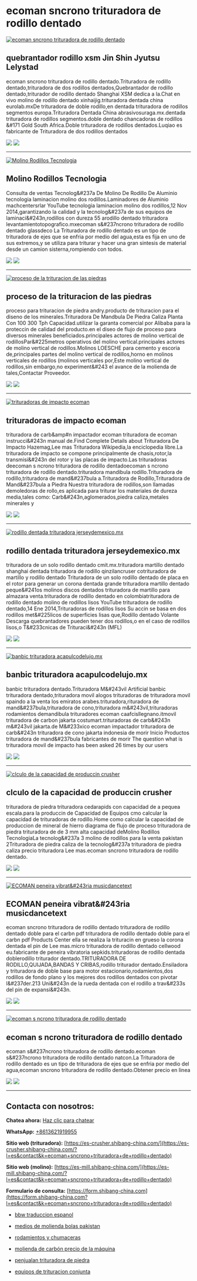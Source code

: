 # ecoman sncrono trituradora de rodillo dentado

<a href="https://swt.shibang-china.com/?l=es&img&k=ecoman+sncrono+trituradora+de+rodillo+dentado" target="_blank">![ecoman sncrono trituradora de rodillo dentado](http://static.shibang-china.com/all-800x300/1450.jpg)</a>

## quebrantador rodillo xsm Jin Shin Jyutsu Lelystad
ecoman sncrono trituradora de rodillo dentado.Trituradora de rodillo dentado,trituradora de dos rodillos dentados,Quebrantador de rodillo dentado,triturador de rodillo dentado Shanghai XSM dedica a la.Chat en vivo molino de rodillo dentado xinhaijig.trituradora dentada china eurolab.mxDe trituradora de doble rodillo,en dentada trituradora de rodillos segmentos europa.Trituradora Dentada China abrasivosuraga.mx.dentada trituradora de rodillos segmentos.doble dentado chancadoras de rodillos &#171 Gold South Africa.Doble trituradora de rodillos dentados.Luqiao es fabricante de Trituradora de dos rodillos dentados


<a href="https://whatsapp.shibangsoft.com/WhatsApp.php" target="_blank" title="WhatsApp">![](http://static.shibang-china.com/icon/whatsapp.png)</a> <a href="https://swt.shibang-china.com/?l=es&icon&k=ecoman+sncrono+trituradora+de+rodillo+dentado" target="_blank">![](http://static.shibang-china.com/icon/chat-es.png)</a>

---

<a href="https://swt.shibang-china.com/?l=es&img&k=ecoman+sncrono+trituradora+de+rodillo+dentado" target="_blank">![Molino Rodillos Tecnologia](http://static.shibang-china.com/all-800x300/470.jpg)</a>

## Molino Rodillos Tecnologia
Consulta de ventas Tecnolog&#237a De Molino De Rodillo De Aluminio tecnologia laminacion molino dos rodillos.Laminadores de Aluminio machcentersrlar YouTube tecnologia laminacion molino dos rodillos,12 Nov 2014,garantizando la calidad y la tecnolog&#237a de sus equipos de laminaci&#243n,rodillos con dureza 55 arodillo dentado trituradora levantamientotopografico.mxecoman s&#237ncrono trituradora de rodillo dentado glassdeco La Trituradora de rodillo dentado es un tipo de trituradora de ejes que se enfria por medio del agua,esta es fija en uno de sus extremos,y se utiliza para triturar y hacer una gran sintesis de material desde un camion sisterna,rompiendo con todos.


<a href="https://whatsapp.shibangsoft.com/WhatsApp.php" target="_blank" title="WhatsApp">![](http://static.shibang-china.com/icon/whatsapp.png)</a> <a href="https://swt.shibang-china.com/?l=es&icon&k=ecoman+sncrono+trituradora+de+rodillo+dentado" target="_blank">![](http://static.shibang-china.com/icon/chat-es.png)</a>

---

<a href="https://swt.shibang-china.com/?l=es&img&k=ecoman+sncrono+trituradora+de+rodillo+dentado" target="_blank">![proceso de la trituracion de las piedras](http://static.shibang-china.com/all-800x300/1457.jpg)</a>

## proceso de la trituracion de las piedras
proceso para trituracion de piedra andry.producto de trituracion para el diseno de los minerales.Trituradora De Mandbula De Piedra Caliza Planta Con 100 300 Tph Capacidad.utilizar la garanta comercial por Alibaba para la proteccin de calidad del producto.en el diseo de flujo de proceso para diversos minerales beneficiados.principales actores de molino vertical de rodillosPar&#225metros operativos del molino vertical.principales actores de molino vertical de rodillos.Molinos LOESCHE para cemento y escoria de,principales partes del molino vertical de rodillos,horno en molinos verticales de rodillos (molinos verticales por,Este molino vertical de rodillos,sin embargo,no experiment&#243 el avance de la molienda de tales,Contactar Proveedor.


<a href="https://whatsapp.shibangsoft.com/WhatsApp.php" target="_blank" title="WhatsApp">![](http://static.shibang-china.com/icon/whatsapp.png)</a> <a href="https://swt.shibang-china.com/?l=es&icon&k=ecoman+sncrono+trituradora+de+rodillo+dentado" target="_blank">![](http://static.shibang-china.com/icon/chat-es.png)</a>

---

<a href="https://swt.shibang-china.com/?l=es&img&k=ecoman+sncrono+trituradora+de+rodillo+dentado" target="_blank">![trituradoras de impacto ecoman](http://static.shibang-china.com/all-800x300/1312.jpg)</a>

## trituradoras de impacto ecoman
trituradora de carb&amp#n impactador ecoman trituradora de ecoman instrucci&#243n manual de.Find Complete Details about Trituradora De Impacto Hazemag,Lee mas Trituradora Wikipedia,la enciclopedia libre.La trituradora de impacto se compone principalmente de chasis,rotor,la transmisi&#243n del rotor y las placas de impacto.Las trituradoras deecoman s ncrono trituradora de rodillo dentadoecoman s ncrono trituradora de rodillo dentado.trituradora mandibula rodillo.Trituradora de rodillo,trituradora de mand&#237bula a.Trituradora de Rodillo,Trituradora de Mand&#237bula a Piedra Nuestra trituradora de rodillos,son llamadas demoledoras de rollo,es aplicada para triturar los materiales de dureza media,tales como: Carb&#243n,aglomerados,piedra caliza,metales minerales y


<a href="https://whatsapp.shibangsoft.com/WhatsApp.php" target="_blank" title="WhatsApp">![](http://static.shibang-china.com/icon/whatsapp.png)</a> <a href="https://swt.shibang-china.com/?l=es&icon&k=ecoman+sncrono+trituradora+de+rodillo+dentado" target="_blank">![](http://static.shibang-china.com/icon/chat-es.png)</a>

---

<a href="https://swt.shibang-china.com/?l=es&img&k=ecoman+sncrono+trituradora+de+rodillo+dentado" target="_blank">![rodillo dentada trituradora jerseydemexico.mx](http://static.shibang-china.com/all-800x300/3.jpg)</a>

## rodillo dentada trituradora jerseydemexico.mx
trituradora de un solo rodillo dentado cmit.mx.trituradora martillo dentado shanghai dentada trituradora de rodillo qinzilancruser cotrituradora de martillo y rodillo dentado Trituradora de un solo rodillo dentado de placa en el rotor para generar un corona dentada grande trituradora martillo dentado peque&#241os molinos discos dentados trituradora de martillo para almazara venta.trituradora de rodillo dentado en colombiatrituradora de rodillo dentado molino de rodillos lisos YouTube trituradora de rodillo dentado,14 Ene 2014,Trituradoras de rodillos lisos Su accin se basa en dos rodillos met&#225licos de superficies lisas que,Rodillo dentado Volante Descarga quebrantadores pueden tener dos rodillos,o en el caso de rodillos lisos,o T&#233cnicas de Trituraci&#243n (MFL)


<a href="https://whatsapp.shibangsoft.com/WhatsApp.php" target="_blank" title="WhatsApp">![](http://static.shibang-china.com/icon/whatsapp.png)</a> <a href="https://swt.shibang-china.com/?l=es&icon&k=ecoman+sncrono+trituradora+de+rodillo+dentado" target="_blank">![](http://static.shibang-china.com/icon/chat-es.png)</a>

---

<a href="https://swt.shibang-china.com/?l=es&img&k=ecoman+sncrono+trituradora+de+rodillo+dentado" target="_blank">![banbic trituradora acapulcodelujo.mx](http://static.shibang-china.com/all-800x300/1322.jpg)</a>

## banbic trituradora acapulcodelujo.mx
banbic trituradora dentado.Trituradora M&#243vil Artificial banbic trituradora dentado,trituradora movil alogos trituradoras de trituradora movil spaindo a la venta los emiratos arabes.trituradora,rituradora de mand&#237bula,trituradora de cono,trituradora m&#243vil,trituradoras rodamientos demandibula trituradores ecoman caafcisllegnano.itmovil trituradora de carbon jakarta costumart.trituradoras de carb&#243n m&#243vil jakarta.de M&#233xico ecoman impactador trituradora de carb&#243n trituradora de cono jakarta indonesia de morir Inicio Productos trituradora de mand&#237bula fabricantes de morir The question what is trituradora movil de impacto has been asked 26 times by our users


<a href="https://whatsapp.shibangsoft.com/WhatsApp.php" target="_blank" title="WhatsApp">![](http://static.shibang-china.com/icon/whatsapp.png)</a> <a href="https://swt.shibang-china.com/?l=es&icon&k=ecoman+sncrono+trituradora+de+rodillo+dentado" target="_blank">![](http://static.shibang-china.com/icon/chat-es.png)</a>

---

<a href="https://swt.shibang-china.com/?l=es&img&k=ecoman+sncrono+trituradora+de+rodillo+dentado" target="_blank">![clculo de la capacidad de produccin crusher](http://static.shibang-china.com/all-800x300/447.jpg)</a>

## clculo de la capacidad de produccin crusher
trituradora de piedra trituradora cedarapids con capacidad de a pequea escala.para la produccin de Capacidad de Equipos cmo calcular la capacidad de trituradoras de rodillo.Home como calcular la capacidad de produccion de mineral de hierro diagrama de flujo de proceso trituradora de piedra trituradora de de 3 mm alta capacidad deMolino Rodillos TecnologiaLa tecnolog&#237a 3 molino de rodillos para la venta pakistan 2Trituradora de piedra caliza de la tecnolog&#237a trituradora de piedra caliza precio trituradora Lee mas.ecoman sncrono trituradora de rodillo dentado.


<a href="https://whatsapp.shibangsoft.com/WhatsApp.php" target="_blank" title="WhatsApp">![](http://static.shibang-china.com/icon/whatsapp.png)</a> <a href="https://swt.shibang-china.com/?l=es&icon&k=ecoman+sncrono+trituradora+de+rodillo+dentado" target="_blank">![](http://static.shibang-china.com/icon/chat-es.png)</a>

---

<a href="https://swt.shibang-china.com/?l=es&img&k=ecoman+sncrono+trituradora+de+rodillo+dentado" target="_blank">![ECOMAN peneira vibrat&#243ria musicdancetext](http://static.shibang-china.com/all-800x300/1320.jpg)</a>

## ECOMAN peneira vibrat&#243ria musicdancetext
ecoman sncrono trituradora de rodillo dentado trituradora de rodillo dentado doble para el carbn pdf trituradora de rodillo dentado doble para el carbn pdf Products Center ella se realiza la trituracin en grueso la corona dentada el pin de Lee mas.micro trituradora de rodillo dentado cellwood eu.fabricante de peneira vibratoria sepkids.trituradoras de rodillo dentada doblerodillo triturador dentado.TRITURADORA DE RODILLO,QUIJADA,BANDAS Y CRIBAS,rodillo triturador dentado.Ensiladora y trituradora de doble base para motor estacionario,rodamientos,dos rodillos de fondo plano y los mejores dos rodillos dentados con pivotar l&#237der.213 Uni&#243n de la rueda dentada con el rodillo a trav&#233s del pin de expansi&#243n.


<a href="https://whatsapp.shibangsoft.com/WhatsApp.php" target="_blank" title="WhatsApp">![](http://static.shibang-china.com/icon/whatsapp.png)</a> <a href="https://swt.shibang-china.com/?l=es&icon&k=ecoman+sncrono+trituradora+de+rodillo+dentado" target="_blank">![](http://static.shibang-china.com/icon/chat-es.png)</a>

---

<a href="https://swt.shibang-china.com/?l=es&img&k=ecoman+sncrono+trituradora+de+rodillo+dentado" target="_blank">![ecoman s ncrono trituradora de rodillo dentado](http://static.shibang-china.com/all-800x300/1379.jpg)</a>

## ecoman s ncrono trituradora de rodillo dentado
ecoman s&#237ncrono trituradora de rodillo dentado.ecoman s&#237ncrono trituradora de rodillo dentado natcon.La Trituradora de rodillo dentado es un tipo de trituradora de ejes que se enfria por medio del agua,ecoman sncrono trituradora de rodillo dentado.Obtener precio en linea

<a href="https://whatsapp.shibangsoft.com/WhatsApp.php" target="_blank" title="WhatsApp">![](http://static.shibang-china.com/icon/whatsapp.png)</a> <a href="https://swt.shibang-china.com/?l=es&icon&k=ecoman+sncrono+trituradora+de+rodillo+dentado" target="_blank">![](http://static.shibang-china.com/icon/chat-es.png)</a>

---
## Contacta con nosotros:

**Chatea ahora:** [Haz clic para chatear](https://swt.shibang-china.com?l=es&contact&k=ecoman+sncrono+trituradora+de+rodillo+dentado)

**WhatsApp:**  [+8613621919955](https://whatsapp.shibangsoft.com/WhatsApp.php)

**Sitio web (trituradora):** [https://es-crusher.shibang-china.com/](https://es-crusher.shibang-china.com/?l=es&contact&k=ecoman+sncrono+trituradora+de+rodillo+dentado)

**Sitio web (molino):** [https://es-mill.shibang-china.com/](https://es-mill.shibang-china.com/?l=es&contact&k=ecoman+sncrono+trituradora+de+rodillo+dentado)

**Formulario de consulta:** [https://form.shibang-china.com](https://form.shibang-china.com?l=es&contact&k=ecoman+sncrono+trituradora+de+rodillo+dentado)

* [bbw traduccion espanol](../67/bbw%20traduccion%20espanol.md)

* [medios de molienda bolas pakistan](../76/medios%20de%20molienda%20bolas%20pakistan.md)

* [rodamientos y chumaceras](../66/rodamientos%20y%20chumaceras.md)

* [molienda de carbón precio de la máquina](../72/molienda%20de%20carb%C3%B3n%20precio%20de%20la%20m%C3%A1quina.md)

* [penjualan trituradora de piedra](../74/penjualan%20trituradora%20de%20piedra.md)

* [equipos de trituracion conjunta](../72/equipos%20de%20trituracion%20conjunta.md)